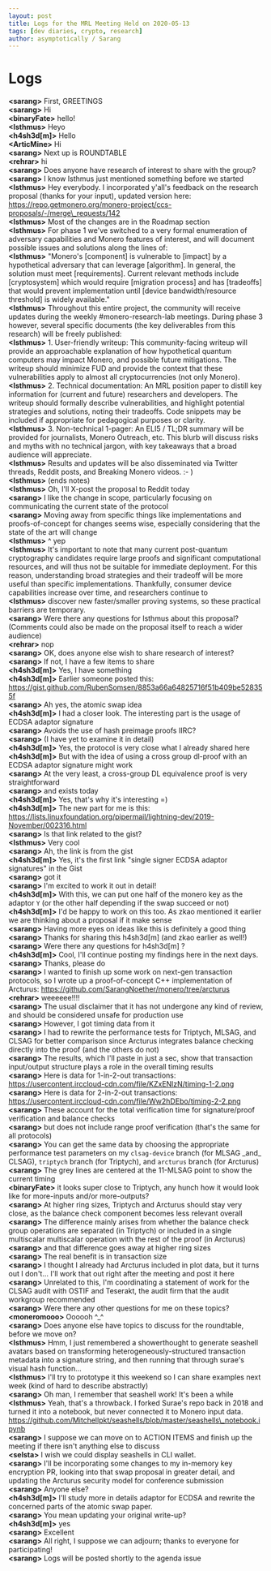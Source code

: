 ```yaml
---
layout: post
title: Logs for the MRL Meeting Held on 2020-05-13
tags: [dev diaries, crypto, research]
author: asymptotically / Sarang
---
```


# Logs

**\<sarang\>** First, GREETINGS  
**\<sarang\>** Hi  
**\<binaryFate\>** hello!  
**\<Isthmus\>** Heyo  
**\<h4sh3d[m]\>** Hello  
**\<ArticMine\>** Hi  
**\<sarang\>** Next up is ROUNDTABLE  
**\<rehrar\>** hi  
**\<sarang\>** Does anyone have research of interest to share with the group?  
**\<sarang\>** I know Isthmus just mentioned something before we started  
**\<Isthmus\>** Hey everybody. I incorporated y'all's feedback on the research proposal (thanks for your input), updated version here: https://repo.getmonero.org/monero-project/ccs-proposals/-/merge\_requests/142  
**\<Isthmus\>** Most of the changes are in the Roadmap section  
**\<Isthmus\>** For phase 1 we've switched to a very formal enumeration of adversary capabilities and Monero features of interest, and will document possible issues and solutions along the lines of:  
**\<Isthmus\>** "Monero's [component] is vulnerable to [impact] by a hypothetical adversary that can leverage [algorithm]. In general, the solution must meet [requirements]. Current relevant methods include [cryptosystem] which would require [migration process] and has [tradeoffs] that would prevent implementation until [device bandwidth/resource threshold] is widely available."  
**\<Isthmus\>** Throughout this entire project, the community will receive updates during the weekly #monero-research-lab meetings. During phase 3 however, several specific documents (the key deliverables from this research) will be freely published:  
**\<Isthmus\>** 1. User-friendly writeup: This community-facing writeup will provide an approachable explanation of how hypothetical quantum computers may impact Monero, and possible future mitigations. The writeup should minimize FUD and provide the context that these vulnerabilities apply to almost all cryptocurrencies (not only Monero).  
**\<Isthmus\>** 2. Technical documentation: An MRL position paper to distill key information for (current and future) researchers and developers. The writeup should formally describe vulnerabilities, and highlight potential strategies and solutions, noting their tradeoffs. Code snippets may be included if appropriate for pedagogical purposes or clarity.  
**\<Isthmus\>** 3. Non-technical 1-pager: An ELI5 / TL;DR summary will be provided for journalists, Monero Outreach, etc. This blurb will discuss risks and myths with no technical jargon, with key takeaways that a broad audience will appreciate.  
**\<Isthmus\>** Results and updates will be also disseminated via Twitter threads, Reddit posts, and Breaking Monero videos. :- )  
**\<Isthmus\>** (ends notes)  
**\<Isthmus\>** Oh, I'll X-post the proposal to Reddit today  
**\<sarang\>** I like the change in scope, particularly focusing on communicating the current state of the protocol  
**\<sarang\>** Moving away from specific things like implementations and proofs-of-concept for changes seems wise, especially considering that the state of the art will change  
**\<Isthmus\>** ^ yep  
**\<Isthmus\>** It's important to note that many current post-quantum cryptography candidates require large proofs and significant computational resources, and will thus not be suitable for immediate deployment. For this reason, understanding broad strategies and their tradeoff will be more useful than specific implementations. Thankfully, consumer device capabilities increase over time, and researchers continue to  
**\<Isthmus\>** discover new faster/smaller proving systems, so these practical barriers are temporary.  
**\<sarang\>** Were there any questions for Isthmus about this proposal? (Comments could also be made on the proposal itself to reach a wider audience)  
**\<rehrar\>** nop  
**\<sarang\>** OK, does anyone else wish to share research of interest?  
**\<sarang\>** If not, I have a few items to share  
**\<h4sh3d[m]\>** Yes, I have something  
**\<h4sh3d[m]\>** Earlier someone posted this: https://gist.github.com/RubenSomsen/8853a66a64825716f51b409be528355f  
**\<sarang\>** Ah yes, the atomic swap idea  
**\<h4sh3d[m]\>** I had a closer look. The interesting part is the usage of ECDSA adaptor signature  
**\<sarang\>** Avoids the use of hash preimage proofs IIRC?  
**\<sarang\>** (I have yet to examine it in detail)  
**\<h4sh3d[m]\>** Yes, the protocol is very close what I already shared here  
**\<h4sh3d[m]\>** But with the idea of using a cross group dl-proof with an ECDSA adaptor signature might work  
**\<sarang\>** At the very least, a cross-group DL equivalence proof is very straightforward  
**\<sarang\>** and exists today  
**\<h4sh3d[m]\>** Yes, that's why it's interesting =)  
**\<h4sh3d[m]\>** The new part for me is this: https://lists.linuxfoundation.org/pipermail/lightning-dev/2019-November/002316.html  
**\<sarang\>** Is that link related to the gist?  
**\<Isthmus\>** Very cool  
**\<sarang\>** Ah, the link is from the gist  
**\<h4sh3d[m]\>** Yes, it's the first link "single signer ECDSA adaptor signatures" in the Gist  
**\<sarang\>** got it  
**\<sarang\>** I'm excited to work it out in detail!  
**\<h4sh3d[m]\>** With this, we can put one half of the monero key as the adaptor `Y` (or the other half depending if the swap succeed or not)  
**\<h4sh3d[m]\>** I'd be happy to work on this too. As zkao mentioned it earlier we are thinking about a proposal if it make sense  
**\<sarang\>** Having more eyes on ideas like this is definitely a good thing  
**\<sarang\>** Thanks for sharing this h4sh3d[m] (and zkao earlier as well!)  
**\<sarang\>** Were there any questions for h4sh3d[m] ?  
**\<h4sh3d[m]\>** Cool, I'll continue posting my findings here in the next days.  
**\<sarang\>** Thanks, please do  
**\<sarang\>** I wanted to finish up some work on next-gen transaction protocols, so I wrote up a proof-of-concept C++ implementation of Arcturus: https://github.com/SarangNoether/monero/tree/arcturus  
**\<rehrar\>** weeeeee!!!!  
**\<sarang\>** The usual disclaimer that it has not undergone any kind of review, and should be considered unsafe for production use  
**\<sarang\>** However, I got timing data from it  
**\<sarang\>** I had to rewrite the performance tests for Triptych, MLSAG, and CLSAG for better comparison since Arcturus integrates balance checking directly into the proof (and the others do not)  
**\<sarang\>** The results, which I'll paste in just a sec, show that transaction input/output structure plays a role in the overall timing results  
**\<sarang\>** Here is data for 1-in-2-out transactions: https://usercontent.irccloud-cdn.com/file/KZxENlzN/timing-1-2.png  
**\<sarang\>** Here is data for 2-in-2-out transactions: https://usercontent.irccloud-cdn.com/file/Ww2hDEbo/timing-2-2.png  
**\<sarang\>** These account for the total verification time for signature/proof verification and balance checks  
**\<sarang\>** but does not include range proof verification (that's the same for all protocols)  
**\<sarang\>** You can get the same data by choosing the appropriate performance test parameters on my `clsag-device` branch (for MLSAG \_and\_ CLSAG), `triptych` branch (for Triptych), and `arcturus` branch (for Arcturus)  
**\<sarang\>** The grey lines are centered at the 11-MLSAG point to show the current timing  
**\<binaryFate\>** it looks super close to Triptych, any hunch how it would look like for more-inputs and/or more-outputs?  
**\<sarang\>** At higher ring sizes, Triptych and Arcturus should stay very close, as the balance check component becomes less relevant overall  
**\<sarang\>** The difference mainly arises from whether the balance check group operations are separated (in Triptych) or included in a single multiscalar multiscalar operation with the rest of the proof (in Arcturus)  
**\<sarang\>** and that difference goes away at higher ring sizes  
**\<sarang\>** The real benefit is in transaction size  
**\<sarang\>** I thought I already had Arcturus included in plot data, but it turns out I don't... I'll work that out right after the meeting and post it here  
**\<sarang\>** Unrelated to this, I'm coordinating a statement of work for the CLSAG audit with OSTIF and Teserakt, the audit firm that the audit workgroup recommended  
**\<sarang\>** Were there any other questions for me on these topics?  
**\<moneromooo\>** Oooooh ^\_^  
**\<sarang\>** Does anyone else have topics to discuss for the roundtable, before we move on?  
**\<Isthmus\>** Hmm, I just remembered a showerthought to generate seashell avatars based on transforming heterogeneously-structured transaction metadata into a signature string, and then running that through surae's visual hash function...  
**\<Isthmus\>** I'll try to prototype it this weekend so I can share examples next week (kind of hard to describe abstractly)  
**\<sarang\>** Oh man, I remember that seashell work! It's been a while  
**\<Isthmus\>** Yeah, that's a throwback. I forked Surae's repo back in 2018 and turned it into a notebook, but never connected it to Monero input data. https://github.com/Mitchellpkt/seashells/blob/master/seashells\_notebook.ipynb  
**\<sarang\>** I suppose we can move on to ACTION ITEMS and finish up the meeting if there isn't anything else to discuss  
**\<selsta\>** I wish we could display seashells in CLI wallet.  
**\<sarang\>** I'll be incorporating some changes to my in-memory key encryption PR, looking into that swap proposal in greater detail, and updating the Arcturus security model for conference submission  
**\<sarang\>** Anyone else?  
**\<h4sh3d[m]\>** I'll study more in details adaptor for ECDSA and rewrite the concerned parts of the atomic swap paper.  
**\<sarang\>** You mean updating your original write-up?  
**\<h4sh3d[m]\>** yes  
**\<sarang\>** Excellent  
**\<sarang\>** All right, I suppose we can adjourn; thanks to everyone for participating!  
**\<sarang\>** Logs will be posted shortly to the agenda issue  
